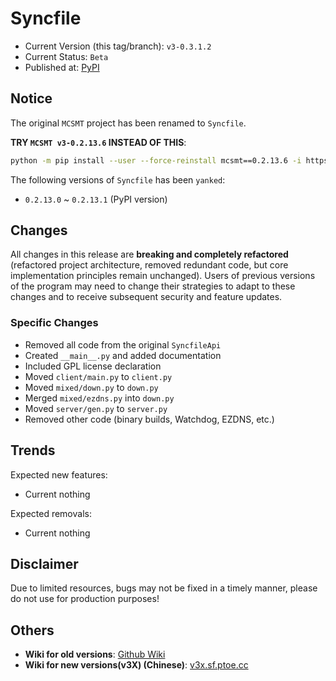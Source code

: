 <!--
 Copyright 2024 ECSDevs
 
 Licensed under the Apache License, Version 2.0 (the "License");
 you may not use this file except in compliance with the License.
 You may obtain a copy of the License at
 
     https://www.apache.org/licenses/LICENSE-2.0
 
 Unless required by applicable law or agreed to in writing, software
 distributed under the License is distributed on an "AS IS" BASIS,
 WITHOUT WARRANTIES OR CONDITIONS OF ANY KIND, either express or implied.
 See the License for the specific language governing permissions and
 limitations under the License.
-->

# Syncfile

- Current Version (this tag/branch): `v3-0.3.1.2`
- Current Status: `Beta`
- Published at: [PyPI](https://pypi.org/project/syncfile/)

## Notice

The original `MCSMT` project has been renamed to `Syncfile`.

**TRY `MCSMT v3-0.2.13.6` INSTEAD OF THIS**:
```sh
python -m pip install --user --force-reinstall mcsmt==0.2.13.6 -i https://mirrors.tuna.tsinghua.edu.cn/pypi/simple
```

The following versions of `Syncfile` has been `yanked`:
- `0.2.13.0` ~ `0.2.13.1` (PyPI version)

## Changes
All changes in this release are **breaking and completely refactored** (refactored project architecture, removed redundant code, but core implementation principles remain unchanged).
Users of previous versions of the program may need to change their strategies to adapt to these changes and to receive subsequent security and feature updates.

### Specific Changes
- Removed all code from the original `SyncfileApi`
- Created `__main__.py` and added documentation
- Included GPL license declaration
- Moved `client/main.py` to `client.py`
- Moved `mixed/down.py` to `down.py`
- Merged `mixed/ezdns.py` into `down.py`
- Moved `server/gen.py` to `server.py`
- Removed other code (binary builds, Watchdog, EZDNS, etc.)

## Trends
Expected new features:
- Current nothing

Expected removals:
- Current nothing

## Disclaimer
Due to limited resources, bugs may not be fixed in a timely manner, please do not use for production purposes!

## Others
- **Wiki for old versions**: [Github Wiki](https://github.com/ECSDevs/Syncfile/wiki/)
- **Wiki for new versions(v3X) (Chinese)**: [v3x.sf.ptoe.cc](https://v3x.sf.ptoe.cc/)
